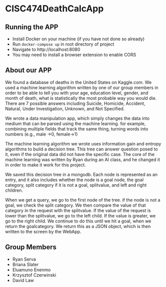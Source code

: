 # CISC474DeathCalcApp
## Running the APP
- Install Docker on your machine (if you have not done so already)
- Run `docker-compose up` in root directory of project
- Navigate to http://localhost:8080
- You may need to install a browser extension to enable CORS

## About our APP
We found a database of deaths in the United States on Kaggle.com. We used a machine learning algorithm written by one of our group members in order to be able to tell you with your age, education level, gender, and month of death, what is statistically the most probable way you would die. There are 7 possible answers including Suicide, Homicide, Accident, Natural, Under Investigation, Unknown, and Not Specified. 

We wrote a data manipulation app, which simply changes the data into medium that can be parsed using the machine learning. for example, combining multiple fields that track the same thing, turning words into numbers (e.g., male ->0, female->1)

The machine learning algorithm we wrote uses information gain and entropy algorithms to build a decision tree. This tree can answer question posed to it, even if the original data did not have the specific case. The core of the machine learning was written by Ryan during an AI class, and he changed it in order to make it work for this project.

We saved this decision tree in a mongodb. Each node is represented as an entry, and it also includes whether the node is a goal node, the goal category, split category if it is not a goal, splitvalue, and left and right children.

When we get a query, we go to the first node of the tree. if the node is not a goal, we check the split category. We then compare the value of that category in the request with the splitvalue. If the value of the request is lower than the splitvalue, we go to the left child. If the value is greater, we go to the right child. We continue to do this until we hit a goal, when we return the goalcategory. We return this as a JSON object, which is then written to the screen by the WebApp. 

## Group Members
- Ryan Serva
- Briana Slater
- Eluamuno Enenmo
- Krzysztof Czerwinski
- David Law
